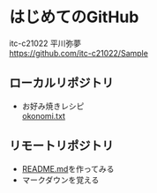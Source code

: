# はじめてのGitHub
itc-c21022 平川弥夢  
https://github.com/itc-c21022/Sample

## ローカルリポジトリ
* お好み焼きレシピ  
	[okonomi.txt](okonomi.txt)

## リモートリポジトリ
* [README.md](https://github.com/itc-c21022/Sample/blob/master/README.md)を作ってみる
* マークダウンを覚える
